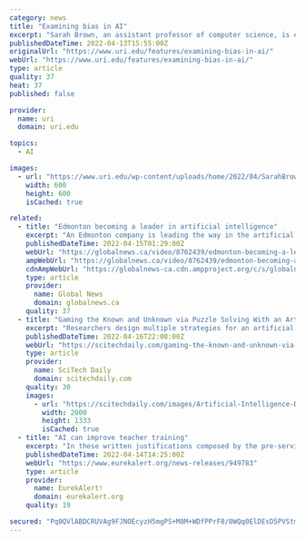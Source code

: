 ```yaml
---
category: news
title: "Examining bias in AI"
excerpt: "Sarah Brown, an assistant professor of computer science, is examining how to prevent artificial intelligence from reinforcing biases."
publishedDateTime: 2022-04-13T15:55:00Z
originalUrl: "https://www.uri.edu/features/examining-bias-in-ai/"
webUrl: "https://www.uri.edu/features/examining-bias-in-ai/"
type: article
quality: 37
heat: 37
published: false

provider:
  name: uri
  domain: uri.edu

topics:
  - AI

images:
  - url: "https://www.uri.edu/wp-content/uploads/home/2022/04/SarahBrownSquare-NL-014.jpg"
    width: 600
    height: 600
    isCached: true

related:
  - title: "Edmonton becoming a leader in artificial intelligence"
    excerpt: "An Edmonton company is leading the way in the artificial intelligence sector by providing funding for research and projects. Mikaela Henschel explains how AI is becoming a part of everyday life. <iframe src=\" width=\"670\" height=\"372\" frameborder=\"0\" allowfullscreen scrolling=\"no\" title=\"Iframe contains video URL\"> ."
    publishedDateTime: 2022-04-15T01:29:00Z
    webUrl: "https://globalnews.ca/video/8762439/edmonton-becoming-a-leader-in-artificial-intelligence/"
    ampWebUrl: "https://globalnews.ca/video/8762439/edmonton-becoming-a-leader-in-artificial-intelligence/amp/"
    cdnAmpWebUrl: "https://globalnews-ca.cdn.ampproject.org/c/s/globalnews.ca/video/8762439/edmonton-becoming-a-leader-in-artificial-intelligence/amp/"
    type: article
    provider:
      name: Global News
      domain: globalnews.ca
    quality: 37
  - title: "Gaming the Known and Unknown via Puzzle Solving With an Artificial Intelligence Agent"
    excerpt: "Researchers design multiple strategies for an artificial intelligent (AI) agent to solve a stochastic puzzle like Minesweeper. For decades, efforts in solving games had been exclusive to solving two-player games (i."
    publishedDateTime: 2022-04-16T22:08:00Z
    webUrl: "https://scitechdaily.com/gaming-the-known-and-unknown-via-puzzle-solving-with-an-artificial-intelligence-agent/"
    type: article
    provider:
      name: SciTech Daily
      domain: scitechdaily.com
    quality: 30
    images:
      - url: "https://scitechdaily.com/images/Artificial-Intelligence-Data-AI-Problem-Solving.jpg"
        width: 2000
        height: 1333
        isCached: true
  - title: "AI can improve teacher training"
    excerpt: "In these written justifications composed by the pre-service teachers, the AI identified what the learners had done right and wrong and gave feedback accordingly. “Above all, using AI and providing individualized feedback improved the diagnostic reasoning of the trainee teachers,"
    publishedDateTime: 2022-04-14T14:25:00Z
    webUrl: "https://www.eurekalert.org/news-releases/949783"
    type: article
    provider:
      name: EurekAlert!
      domain: eurekalert.org
    quality: 19

secured: "Pq0QVlABDCRUVAg9FJNOEcyzH5mgPS+M8M+WDfPPrF8/0WQq0ElDEsD5PVStmILBtTyzsTxdLKBPV4w8ViYzEBbfOkHRneCnp6Gr5ETiTTim/NN0zCabYb0yCRRrAmRjMVoPJ9CWNrsIFt8F8gLy96jVKHhcKza/IGMa8sQDyuvH6+IIQtcQZvqkfYMqQNlQeC3+FqGjopIArB8V9LbN4R5f3kLc9Ehftj4QoqcTqnYPsNmMfVPt7GTiFJUVhtB4G3L8L7fTZof20DwiZv2Vsj0uhgFfjTW1ugU1yVzlvqnV0505Owhfo7GuH2UOv4u44boqY2ozLpqeM/4HHepp9w4oAIbGG4LLoAo9peXxChw=;o+opq41/AXZ64rRSBhpgFw=="
---
```


